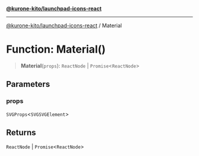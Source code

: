 [**@kurone-kito/launchpad-icons-react**](../README.md)

***

[@kurone-kito/launchpad-icons-react](../globals.md) / Material

# Function: Material()

> **Material**(`props`): `ReactNode` \| `Promise`\<`ReactNode`\>

## Parameters

### props

`SVGProps`\<`SVGSVGElement`\>

## Returns

`ReactNode` \| `Promise`\<`ReactNode`\>
